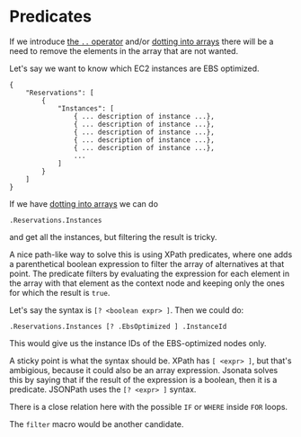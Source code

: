 
# Predicates

If we introduce [the `..` operator](dotdot.md) and/or [dotting into
arrays](dot-on-array.md) there will be a need to remove the elements
in the array that are not wanted.

Let's say we want to know which EC2 instances are EBS optimized.

```
{
    "Reservations": [
        {
            "Instances": [
                { ... description of instance ...},
                { ... description of instance ...},
                { ... description of instance ...},
                { ... description of instance ...},
                { ... description of instance ...},
                ...
            ]
        }
    ]
}
```

If we have [dotting into arrays](dot-on-array.md) we can do

```
.Reservations.Instances
```

and get all the instances, but filtering the result is tricky.

A nice path-like way to solve this is using XPath predicates, where
one adds a parenthetical boolean expression to filter the array of
alternatives at that point. The predicate filters by evaluating the
expression for each element in the array with that element as the
context node and keeping only the ones for which the result is `true`.

Let's say the syntax is `[? <boolean expr> ]`. Then we could do:

```
.Reservations.Instances [? .EbsOptimized ] .InstanceId
```

This would give us the instance IDs of the EBS-optimized nodes only.

A sticky point is what the syntax should be. XPath has `[ <expr> ]`,
but that's ambigious, because it could also be an array expression.
Jsonata solves this by saying that if the result of the expression is
a boolean, then it is a predicate. JSONPath uses the `[? <expr> ]`
syntax.

There is a close relation here with the possible `IF` or `WHERE`
inside `FOR` loops.

The `filter` macro would be another candidate.